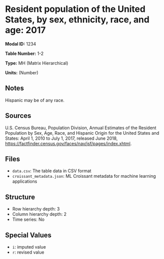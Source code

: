 # Resident population of the United States, by sex, ethnicity, race, and age: 2017

**Modal ID:** 1234

**Table Number:** 1-2

**Type:** MH (Matrix Hierarchical)

**Units:** (Number)

## Notes

Hispanic may be of any race.

## Sources

U.S. Census Bureau, Population Division, Annual Estimates of the Resident Population by Sex, Age, Race, and Hispanic Origin for the United States and States: April 1, 2010 to July 1, 2017, released June 2018, https://factfinder.census.gov/faces/nav/jsf/pages/index.xhtml.

## Files

- `data.csv`: The table data in CSV format
- `croissant_metadata.json`: ML Croissant metadata for machine learning applications

## Structure

- Row hierarchy depth: 3
- Column hierarchy depth: 2
- Time series: No

## Special Values

- `i`: imputed value
- `r`: revised value
